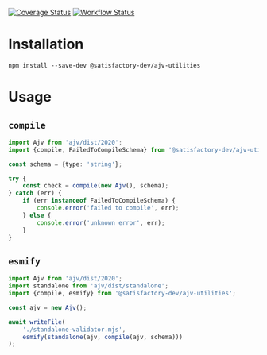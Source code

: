 [![Coverage Status](https://coveralls.io/repos/github/satisfactory-dev/ajv-utilities/badge.svg?branch=main)](https://coveralls.io/github/satisfactory-dev/ajv-utilities?branch=main)
[![Workflow Status](https://github.com/satisfactory-dev/ajv-utilities/actions/workflows/node.js.yml/badge.svg?branch=main)](https://github.com/satisfactory-dev/ajv-utilities/actions/workflows/node.js.yml?query=branch%3Amain)

# Installation

`npm install --save-dev @satisfactory-dev/ajv-utilities`

# Usage

## `compile`

```ts
import Ajv from 'ajv/dist/2020';
import {compile, FailedToCompileSchema} from '@satisfactory-dev/ajv-utilities';

const schema = {type: 'string'};

try {
	const check = compile(new Ajv(), schema);
} catch (err) {
	if (err instanceof FailedToCompileSchema) {
		console.error('failed to compile', err);
	} else {
		console.error('unknown error', err);
	}
}
```

## `esmify`

```ts
import Ajv from 'ajv/dist/2020';
import standalone from 'ajv/dist/standalone';
import {compile, esmify} from '@satisfactory-dev/ajv-utilities';

const ajv = new Ajv();

await writeFile(
	'./standalone-validator.mjs',
	esmify(standalone(ajv, compile(ajv, schema)))
);
```
